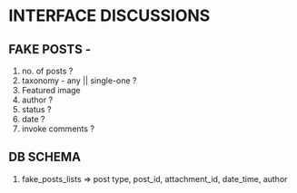 #   INTERFACE DISCUSSIONS 

## FAKE POSTS - 
1. no. of posts ?
2. taxonomy - any || single-one ?
3. Featured image
3. author ?
4. status ? 
5. date ?
6. invoke comments ?


## DB SCHEMA 
1. fake_posts_lists => post type, post_id, attachment_id, date_time, author
